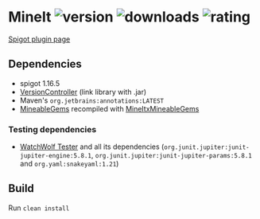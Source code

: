 # MineIt ![version](https://badges.spiget.org/resources/version/Version-green-69161.svg) ![downloads](https://badges.spiget.org/resources/downloads/Downloads-blue-69161.svg) ![rating](https://badges.spiget.org/resources/rating/Rating-blue-69161.svg)
[Spigot plugin page](https://www.spigotmc.org/resources/mine-it.69161/)

## Dependencies
- spigot 1.16.5
- [VersionController](https://github.com/rogermiranda1000/Spigot-VersionController) (link library with .jar)
- Maven's `org.jetbrains:annotations:LATEST`
- [MineableGems](https://www.spigotmc.org/resources/mineablegems-1-8-8-1-18-create-and-customize-your-own-drops.83807/) recompiled with [MineItxMineableGems](https://www.spigotmc.org/resources/mineit-x-mineablegems.103464/)

### Testing dependencies
- [WatchWolf Tester](https://github.com/rogermiranda1000/WatchWolf-Tester) and all its dependencies (`org.junit.jupiter:junit-jupiter-engine:5.8.1`, `org.junit.jupiter:junit-jupiter-params:5.8.1` and `org.yaml:snakeyaml:1.21`)

## Build
Run `clean install`